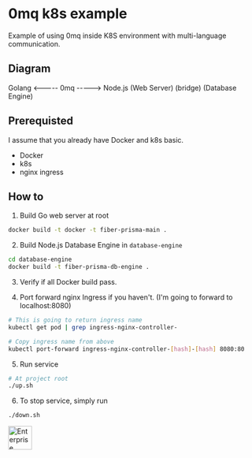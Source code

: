# 0mq k8s example
Example of using 0mq inside K8S environment with multi-language communication.

## Diagram
   Golang <----- 0mq -----> Node.js
(Web Server)  (bridge)  (Database Engine)

## Prerequisted
I assume that you already have Docker and k8s basic.
- Docker
- k8s
- nginx ingress

## How to
1. Build Go web server at root
```bash
docker build -t docker -t fiber-prisma-main .
```

2. Build Node.js Database Engine in `database-engine`
```bash
cd database-engine
docker build -t fiber-prisma-db-engine .
```

3. Verify if all Docker build pass.

4. Port forward nginx Ingress if you haven't.
   (I'm going to forward to localhost:8080)
```bash
# This is going to return ingress name
kubectl get pod | grep ingress-nginx-controller-

# Copy ingress name from above
kubectl port-forward ingress-nginx-controller-[hash]-[hash] 8080:80
```

5. Run service
```bash
# At project root
./up.sh
```

6. To stop service, simply run
```bash
./down.sh
```


<img src="https://user-images.githubusercontent.com/35027979/124180626-a6be0d00-dade-11eb-89aa-e7d5ff39ba69.gif" alt="Enterprise" width=48 />
